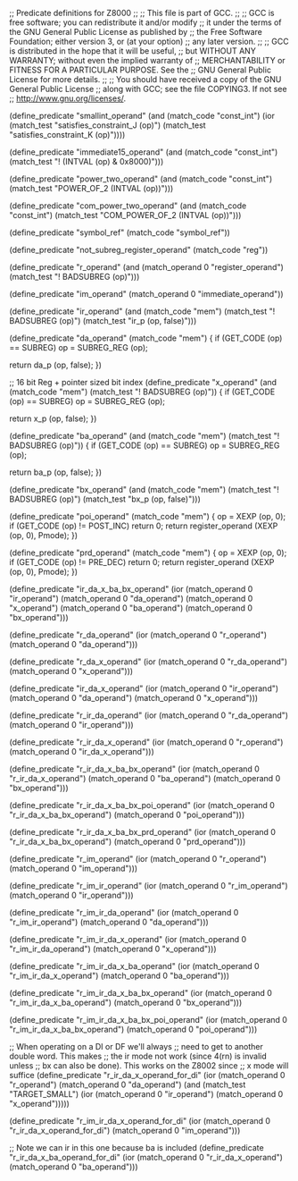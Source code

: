 ;; Predicate definitions for Z8000
;;
;; This file is part of GCC.
;;
;; GCC is free software; you can redistribute it and/or modify
;; it under the terms of the GNU General Public License as published by
;; the Free Software Foundation; either version 3, or (at your option)
;; any later version.
;;
;; GCC is distributed in the hope that it will be useful,
;; but WITHOUT ANY WARRANTY; without even the implied warranty of
;; MERCHANTABILITY or FITNESS FOR A PARTICULAR PURPOSE.  See the
;; GNU General Public License for more details.
;;
;; You should have received a copy of the GNU General Public License
;; along with GCC; see the file COPYING3.  If not see
;; <http://www.gnu.org/licenses/>.


(define_predicate "smallint_operand" 
  (and (match_code "const_int")
       (ior (match_test "satisfies_constraint_J (op)")
            (match_test "satisfies_constraint_K (op)"))))

(define_predicate "immediate15_operand"
  (and (match_code "const_int")
       (match_test "! (INTVAL (op) & 0x8000)")))

(define_predicate "power_two_operand"
  (and (match_code "const_int")
       (match_test "POWER_OF_2 (INTVAL (op))")))

(define_predicate "com_power_two_operand"
  (and (match_code "const_int")
       (match_test "COM_POWER_OF_2 (INTVAL (op))")))

(define_predicate "symbol_ref"
  (match_code "symbol_ref"))

(define_predicate "not_subreg_register_operand"
  (match_code "reg"))



(define_predicate "r_operand"
  (and (match_operand 0 "register_operand")
       (match_test "! BADSUBREG (op)")))

(define_predicate "im_operand"
  (match_operand 0 "immediate_operand"))

(define_predicate "ir_operand"
  (and (match_code "mem")
       (match_test "! BADSUBREG (op)")
       (match_test "ir_p (op, false)")))

(define_predicate "da_operand"
  (match_code "mem")
{
  if (GET_CODE (op) == SUBREG)
    op = SUBREG_REG (op);

  return da_p (op, false);
})

;; 16 bit Reg  + pointer sized bit index
(define_predicate "x_operand"
  (and (match_code "mem")
       (match_test "! BADSUBREG (op)"))
{
  if (GET_CODE (op) == SUBREG)
    op = SUBREG_REG (op);

  return x_p (op, false);
})

(define_predicate "ba_operand"
  (and (match_code "mem")
       (match_test "! BADSUBREG (op)"))
{
  if (GET_CODE (op) == SUBREG)
    op = SUBREG_REG (op);

  return ba_p (op, false);
})

(define_predicate "bx_operand"
  (and (match_code "mem")
       (match_test "! BADSUBREG (op)")
       (match_test "bx_p (op, false)")))

(define_predicate "poi_operand"
  (match_code "mem")
{
  op = XEXP (op, 0);
  if (GET_CODE (op) != POST_INC)
    return 0;
  return register_operand (XEXP (op, 0), Pmode);
})

(define_predicate "prd_operand"
  (match_code "mem")
{
  op = XEXP (op, 0);
  if (GET_CODE (op) != PRE_DEC)
    return 0;
  return register_operand (XEXP (op, 0), Pmode);
})

(define_predicate "ir_da_x_ba_bx_operand"
  (ior (match_operand 0 "ir_operand")
       (match_operand 0 "da_operand")
       (match_operand 0 "x_operand")
       (match_operand 0 "ba_operand")
       (match_operand 0 "bx_operand")))

(define_predicate "r_da_operand"
  (ior (match_operand 0 "r_operand")
       (match_operand 0 "da_operand")))

(define_predicate "r_da_x_operand"
  (ior (match_operand 0 "r_da_operand")
       (match_operand 0 "x_operand")))

(define_predicate "ir_da_x_operand"
  (ior (match_operand 0 "ir_operand")
       (match_operand 0 "da_operand")
       (match_operand 0 "x_operand")))

(define_predicate "r_ir_da_operand"
  (ior (match_operand 0 "r_da_operand")
       (match_operand 0 "ir_operand")))

(define_predicate "r_ir_da_x_operand"
  (ior (match_operand 0 "r_operand")
       (match_operand 0 "ir_da_x_operand")))

(define_predicate "r_ir_da_x_ba_bx_operand"
  (ior (match_operand 0 "r_ir_da_x_operand")
       (match_operand 0 "ba_operand")
       (match_operand 0 "bx_operand")))

(define_predicate "r_ir_da_x_ba_bx_poi_operand"
  (ior (match_operand 0 "r_ir_da_x_ba_bx_operand")
       (match_operand 0 "poi_operand")))

(define_predicate "r_ir_da_x_ba_bx_prd_operand"
  (ior (match_operand 0 "r_ir_da_x_ba_bx_operand")
       (match_operand 0 "prd_operand")))

(define_predicate "r_im_operand"
  (ior (match_operand 0 "r_operand")
       (match_operand 0 "im_operand")))

(define_predicate "r_im_ir_operand"
  (ior (match_operand 0 "r_im_operand")
       (match_operand 0 "ir_operand")))

(define_predicate "r_im_ir_da_operand"
  (ior (match_operand 0 "r_im_ir_operand")
       (match_operand 0 "da_operand")))

(define_predicate "r_im_ir_da_x_operand"
  (ior (match_operand 0 "r_im_ir_da_operand")
       (match_operand 0 "x_operand")))

(define_predicate "r_im_ir_da_x_ba_operand"
  (ior (match_operand 0 "r_im_ir_da_x_operand")
       (match_operand 0 "ba_operand")))

(define_predicate "r_im_ir_da_x_ba_bx_operand"
  (ior (match_operand 0 "r_im_ir_da_x_ba_operand")
       (match_operand 0 "bx_operand")))

(define_predicate "r_im_ir_da_x_ba_bx_poi_operand"
  (ior (match_operand 0 "r_im_ir_da_x_ba_bx_operand")
       (match_operand 0 "poi_operand")))



;;  When operating on a DI or DF we'll always
;;  need to get to another double word.  This makes
;;  the ir mode not work (since 4(rn) is invalid unless
;;  bx can also be done).  This works on the Z8002 since
;;  x mode will suffice
(define_predicate "r_ir_da_x_operand_for_di"
  (ior (match_operand 0 "r_operand")
       (match_operand 0 "da_operand")
       (and (match_test "TARGET_SMALL")
            (ior (match_operand 0 "ir_operand")
                 (match_operand 0 "x_operand")))))

(define_predicate "r_im_ir_da_x_operand_for_di"
  (ior (match_operand 0 "r_ir_da_x_operand_for_di")
       (match_operand 0 "im_operand")))

;;  Note we can ir in this one because ba is included
(define_predicate "r_ir_da_x_ba_operand_for_di"
  (ior (match_operand 0 "r_ir_da_x_operand")
       (match_operand 0 "ba_operand")))

